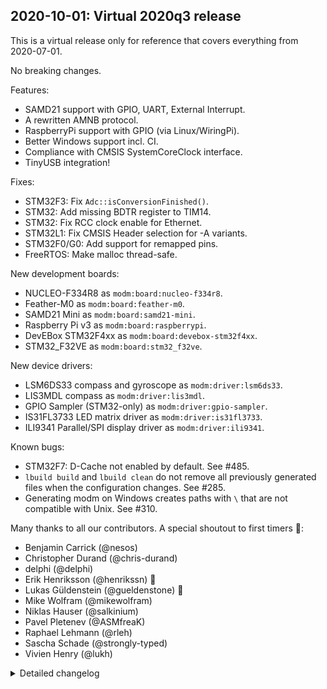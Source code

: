 ## 2020-10-01: Virtual 2020q3 release

This is a virtual release only for reference that covers everything from
2020-07-01.

No breaking changes.

Features:

- SAMD21 support with GPIO, UART, External Interrupt.
- A rewritten AMNB protocol.
- RaspberryPi support with GPIO (via Linux/WiringPi).
- Better Windows support incl. CI.
- Compliance with CMSIS SystemCoreClock interface.
- TinyUSB integration!

Fixes:

- STM32F3: Fix `Adc::isConversionFinished()`.
- STM32: Add missing BDTR register to TIM14.
- STM32: Fix RCC clock enable for Ethernet.
- STM32L1: Fix CMSIS Header selection for -A variants.
- STM32F0/G0: Add support for remapped pins.
- FreeRTOS: Make malloc thread-safe.

New development boards:

- NUCLEO-F334R8 as `modm:board:nucleo-f334r8`.
- Feather-M0 as `modm:board:feather-m0`.
- SAMD21 Mini as `modm:board:samd21-mini`.
- Raspberry Pi v3 as `modm:board:raspberrypi`.
- DevEBox STM32F4xx as `modm:board:devebox-stm32f4xx`.
- STM32_F32VE as `modm:board:stm32_f32ve`.

New device drivers:

- LSM6DS33 compass and gyroscope as `modm:driver:lsm6ds33`.
- LIS3MDL compass as `modm:driver:lis3mdl`.
- GPIO Sampler (STM32-only) as `modm:driver:gpio-sampler`.
- IS31FL3733 LED matrix driver as `modm:driver:is31fl3733`.
- ILI9341 Parallel/SPI display driver as `modm:driver:ili9341`.

Known bugs:

- STM32F7: D-Cache not enabled by default. See #485.
- `lbuild build` and `lbuild clean` do not remove all previously generated files
  when the configuration changes. See #285.
- Generating modm on Windows creates paths with `\` that are not compatible with
  Unix. See #310.

Many thanks to all our contributors.
A special shoutout to first timers 🎉:

- Benjamin Carrick (@nesos)
- Christopher Durand (@chris-durand)
- delphi (@delphi)
- Erik Henriksson (@henrikssn) 🎉
- Lukas Güldenstein (@gueldenstone) 🎉
- Mike Wolfram (@mikewolfram)
- Niklas Hauser (@salkinium)
- Pavel Pletenev (@ASMfreaK)
- Raphael Lehmann (@rleh)
- Sascha Schade (@strongly-typed)
- Vivien Henry (@lukh)

<details>
<summary>Detailed changelog</summary>

#### 2020-09-30: Integrate TinyUSB for STM32 and SAMD

PR #478 -> 3072005.  
Tested in hardware by @salkinium.

#### 2020-09-19: Add ILI9341 Parallel/SPI display driver

PR #437 -> 43f32e6.  
Tested in hardware by @mikewolfram and @delphi.

#### 2020-09-18: Update FreeRTOS and make malloc thread-safe

PR #475 -> cb82eec with low impact in ARM Cortex-M targets.  
Tested in hardware by @strongly-typed and @salkinium.

#### 2020-09-18: Add GPIO remap support for STM32F0/G0

PR #471 -> 48d73dc with low impact on STM32 targets.  
Tested in hardware by @chris-durand and @salkinium.

#### 2020-09-12: Add DevEBox STM32F4xx board and examples

PR #462 -> 8082f69.  
Tested in hardware by @strongly-typed.

#### 2020-09-07: Add RaspberryPi support

Wraps `<wiringPi.h>` for GPIO driver.

PR #444 -> d3496a3.  
Tested in hardware by @henrikssn.

#### 2020-08-30: Add FreeRTOS+TCP module

PR #448 -> 821677b.  
Tested in hardware by @mikewolfram.

#### 2020-08-15: Add IS31FL3733 LED matrix driver

PR #445 -> 9b6aeee.  
Tested in hardware by @salkinium.

#### 2020-07-31: Add GPIO Sampler driver for STM32

PR #96 -> 9d8bbfa.  
Tested in hardware by @salkinium.

#### 2020-07-20: Add rewrite of AMNB protocol

PR #395 -> 8820d6b.  
Tested in hardware by @salkinium.

#### 2020-07-20: Add SAMD21 External Interrupt driver

PR #436 -> cbce428.  
Tested in hardware by @henrikssn.

#### 2020-07-08: Add SAMD21 basic UART driver

PR #430 -> 04688bc.  
Tested in hardware by @henrikssn.

#### 2020-07-07: Add LIS3MDL compass driver

PR #428 -> 0994a55.  
Tested in hardware by @nesos.

#### 2020-07-05: Add SAMD21 modm port

Also adds Feather-M0 and SAMD21 Mini BSPs.

PR #194 -> d2d38a0.  
Tested in hardware by @salkinium and @henrikssn.

#### 2020-07-02: Add LSM6DS33 compass and gyroscope driver

PR #426 -> e233708.  
Tested in hardware by @nesos.

</details>
